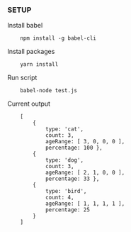 ### SETUP
Install babel
```
    npm install -g babel-cli
```

Install packages
```
    yarn install
```

Run script
```
    babel-node test.js
```

Current output
```
    [ 
        {   
            type: 'cat',
            count: 3,
            ageRange: [ 3, 0, 0, 0 ],
            percentage: 100 },
        { 
            type: 'dog',
            count: 3,
            ageRange: [ 2, 1, 0, 0 ],
            percentage: 33 },
        { 
            type: 'bird',
            count: 4,
            ageRange: [ 1, 1, 1, 1 ],
            percentage: 25 
        } 
    ]
```

